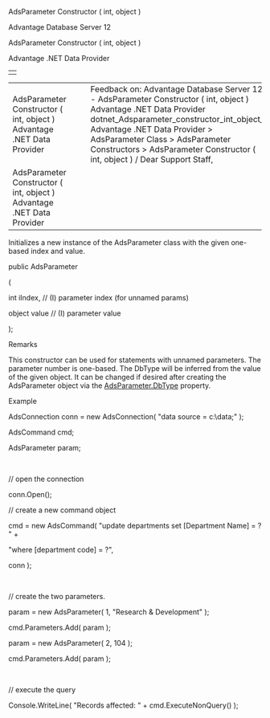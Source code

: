 AdsParameter Constructor ( int, object )




Advantage Database Server 12  

AdsParameter Constructor ( int, object )

Advantage .NET Data Provider

|  |
| --- |
|  |

|  |  |  |  |  |
| --- | --- | --- | --- | --- |
| AdsParameter Constructor ( int, object )  Advantage .NET Data Provider |  |  | Feedback on: Advantage Database Server 12 - AdsParameter Constructor ( int, object ) Advantage .NET Data Provider dotnet\_Adsparameter\_constructor\_int\_object\_ Advantage .NET Data Provider > AdsParameter Class > AdsParameter Constructors > AdsParameter Constructor ( int, object ) / Dear Support Staff, |  |
| AdsParameter Constructor ( int, object )  Advantage .NET Data Provider |  |  |  |  |

Initializes a new instance of the AdsParameter class with the given one-based index and value.

public AdsParameter

(

int iIndex, // (I) parameter index (for unnamed params)

object value // (I) parameter value

);

Remarks

This constructor can be used for statements with unnamed parameters. The parameter number is one-based. The DbType will be inferred from the value of the given object. It can be changed if desired after creating the AdsParameter object via the [AdsParameter.DbType](dotnet_adsparameter_dbtype.htm) property.

Example

AdsConnection conn = new AdsConnection( "data source = c:\\data;" );

AdsCommand cmd;

AdsParameter param;

 

// open the connection

conn.Open();

// create a new command object

cmd = new AdsCommand( "update departments set [Department Name] = ? " +

"where [department code] = ?",

conn );

 

// create the two parameters.

param = new AdsParameter( 1, "Research & Development" );

cmd.Parameters.Add( param );

param = new AdsParameter( 2, 104 );

cmd.Parameters.Add( param );

 

// execute the query

Console.WriteLine( "Records affected: " + cmd.ExecuteNonQuery() );